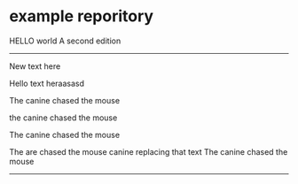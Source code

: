 # example reporitory
HELLO world
A second edition

----------------------------------------
New text here

Hello text heraasasd

The canine chased the mouse

the canine chased the mouse

The canine chased the mouse

The are chased the mouse
canine
replacing that text
The canine chased the mouse


----------------------------------------


